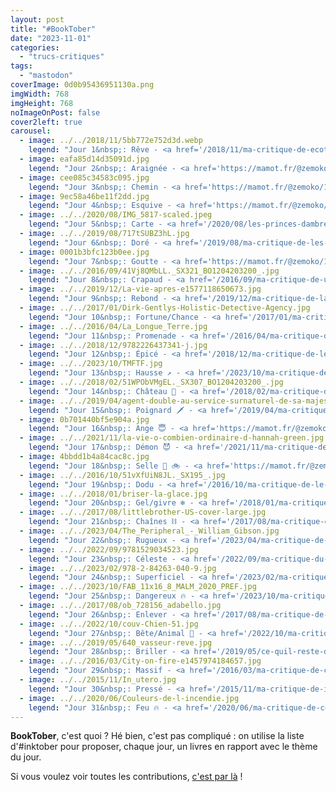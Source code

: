 ```yaml
---
layout: post
title: "#BookTober"
date: "2023-11-01"
categories: 
  - "trucs-critiques"
tags: 
  - "mastodon"
coverImage: 0d0b95436951130a.png
imgWidth: 768
imgHeight: 768
noImageOnPost: false
cover2left: true
carousel: 
  - image: ../../2018/11/5bb772e752d3d.webp
    legend: "Jour 1&nbsp;: Rêve - <a href='/2018/11/ma-critique-de-ecotopia-dernest-callenbach/'>Ecotopia</a>d'Ernest Callenbach<br />Une utopie écologique, est-ce que ne rentre pas affectivement dans le thème du rêve&nbsp;?"
  - image: eafa85d14d35091d.jpg
    legend: "Jour 2&nbsp;: Araignée - <a href='https://mamot.fr/@zemoko/111165608534212497'>Anansi Boys</a> de Neil Gaiman"
  - image: cee085c34583c095.jpg
    legend: "Jour 3&nbsp;: Chemin - <a href='https://mamot.fr/@zemoko/111171834212275178'>Sur la route</a> de Jack Kerouac<br />Il m’a fait découvrir toute la <span lang='en'>Beat Generation</span>."
  - image: 9ec58a46be11f2dd.jpg
    legend: "Jour 4&nbsp;: Esquive - <a href='https://mamot.fr/@zemoko/111177856207710167'>La disparition</a> de Georges Perec<br />Le livre qui esquive le «&nbsp;e&nbsp;»… ça le fait, non&nbsp;?"
  - image: ../../2020/08/IMG_5817-scaled.jpeg
    legend: "Jour 5&nbsp;: Carte - <a href='/2020/08/les-princes-dambre-de-roger-zelazny/'>Les Princes d'Ambre</a> de Roger Zelazny<br />Parce que les cartes de Tarot qui permettent aux personnages des Princes d’Ambre, de Roger Zelazny, de voyager entre les ombres…"
  - image: ../../2019/08/717tSUBZ3hL.jpg
    legend: "Jour 6&nbsp;: Doré - <a href='/2019/08/ma-critique-de-les-sept-morts-develyn-hardcastle-de-stuart-turton/'>Les Sept morts d’Evelyn Hardcastle</a> de Stuart Turton"
  - image: 0001b3bfc123b0ee.jpg
    legend: "Jour 7&nbsp;: Goutte - <a href='https://mamot.fr/@zemoko/111195058539321155'>Pilules bleues</a> de Frederik Peeters"
  - image: ../../2016/09/41Vj8QMbLL._SX321_BO1204203200_.jpg
    legend: "Jour 8&nbsp;: Crapaud - <a href='/2016/09/ma-critique-de-une-histoire-de-tout-ou-presque-de-bill-bryson/'>Une histoire de tout ou presque</a> de Bill Bryson<br />Parce que «&nbsp;À ce que nous savons, aucune espèce de crapaud, de triton, de salamandre ou d’autres amphibiens ne disparut en Amérique du Nord. « Pourquoi ces délicates créatures seraient-elles sorties indemnes d’un pareil désastre&nbsp;?&nbsp;»"
  - image: ../../2019/12/La-vie-apres-e1577118650673.jpg
    legend: "Jour 9&nbsp;: Rebond - <a href='/2019/12/ma-critique-de-la-vie-apres-dantoine-leiris/'>La vie, après</a> d'Antoine Leiris<br />Dans «&nbsp;Vous n’aurez pas ma haine&nbsp;», Antoine Leiris racontait l’impensable, comment Hélène, sa femme, la mère de son fils, avait perdu la vie au Bataclan. «&nbsp;La vie, après&nbsp;», c’est le roman qui suit, les questions qui se posent après, le nécessaire rebond du père, les réponses à apporter au fils. C’est le deuil d’Helene et la reconstruction."
  - image: ../../2017/01/Dirk-Gentlys-Holistic-Detective-Agency.jpg
    legend: "Jour 10&nbsp;: Fortune/Chance - <a href='/2017/01/ma-critique-de-un-cheval-dans-la-salle-de-bain-de-douglas-adams/'>Un cheval dans la salle de bain</a> de Douglas Adams<br />Dirk Gently est détective holistique, ce qui signifie qu’il «&nbsp;croit à l’intersection fondamentale de toute chose&nbsp;». En caricaturant à peine, on pourrait dire qu’il fait confiance à la chance."
  - image: ../../2016/04/La_Longue_Terre.jpg
    legend: "Jour 11&nbsp;: Promenade - <a href='/2016/04/ma-critique-de-la-longue-terre-de-terry-pratchett-et-stephen-baxter/'>La longue Terre</a> de Terry Pratchett et Stephen Baxter<br />Quitte à voyager, autant se dépayser."
  - image: ../../2018/12/9782226437341-j.jpg
    legend: "Jour 12&nbsp;: Épicé - <a href='/2018/12/ma-critique-de-les-prenoms-epicenes-damelie-nothomb/'>Les prénoms épicènes</a> d'Amélie Nothomb<br />Parce que Épicé(ne)s"
  - image: ../../2023/10/TMFTF.jpg
    legend: "Jour 13&nbsp;: Hausse ↗️ - <a href='/2023/10/ma-critique-de-ministry-of-the-future-de-kim-stanley-robinson/'>Ministry of the future</a> de Kim Stanley Robinson<br />Parce qu'aujourd'hui, quand me parle de hausse, je pense au changement climatique 😬"
  - image: ../../2018/02/51WPObVMgEL._SX307_BO1204203200_.jpg
    legend: "Jour 14&nbsp;: Château 🏰 - <a href='/2018/02/ma-critique-de-le-maitre-du-haut-chateau-de-philip-k-dick/'>Le Maître du Haut Château</a> de Philip K. Dick"
  - image: ../../2019/04/agent-double-au-service-surnaturel-de-sa-majeste-2-roman-daniel-o-malley-1.jpg
    legend: "Jour 15&nbsp;: Poignard 🗡️ - <a href='/2019/04/ma-critique-de-agent-double-au-service-surnaturel-de-sa-majeste-tome-2-de-daniel-omalley/'>Au service surnaturel de sa majesté</a> de Daniel O'Malley"
  - image: 0b701440bf5e904a.jpg
    legend: "Jour 16&nbsp;: Ange 😇 - <a href='https://mamot.fr/@zemoko/111245537532048110'>De bons présages</a> de Terry Pratchett et Neil Gaiman"
  - image: ../../2021/11/la-vie-o-combien-ordinaire-d-hannah-green.jpg
    legend: "Jour 17&nbsp;: Démon 😈 - <a href='/2021/11/ma-critique-de-la-vie-o-combien-ordinaire-d-hannah-green-de-michaek-marshall-green/'>La vie ô combien ordinaire d’Hannah Green</a> de Neil Gaiman<br />Parce que le grand-père de Hannah, c’est le Diable. En personne."
  - image: 4bbdd1b4a84cac8c.jpg
    legend: "Jour 18&nbsp;: Selle 🐎 🚲 - <a href='https://mamot.fr/@zemoko/111257739688292716'>Lucky Luke se recycle</a> de Mawil"
  - image: ../../2016/10/51vXfUiN8JL._SX195_.jpg
    legend: "Jour 19&nbsp;: Dodu - <a href='/2016/10/ma-critique-de-le-lezard-lubrique-de-melancholy-cove-de-christopher-moore/'>Le lézard lubrique de Melancholy Cove</a> de Christopher Moore<br />Est-t’il assez dodu à votre goût&nbsp;?"
  - image: ../../2018/01/briser-la-glace.jpg
    legend: "Jour 20&nbsp;: Gel/givre ❄️ - <a href='/2018/01/ma-critique-de-briser-la-glace-de-julien-blanc-gras/'>Briser la glace</a> de Julien Blanc-Gras<br />Parce que le Groenland"
  - image: ../../2017/08/littlebrother-US-cover-large.jpg
    legend: "Jour 21&nbsp;: Chaînes ⛓️ - <a href='/2017/08/ma-critique-de-little-brother-de-cory-doctorow/'>Little Brother</a> de Cory Doctorow<br />Parce que les nouvelles technologies sont responsables de nos chaines modernes."
  - image: ../../2023/04/The_Peripheral_-_William_Gibson.jpg
    legend: "Jour 22&nbsp;: Rugueux - <a href='/2023/04/ma-critique-de-peripheriques-de-william-gibson/'>Périphériques</a> de William Gibson<br />Est-ce qu’on peut considérer que le vernis sélectif rend la couverture rugueuse&nbsp;?"
  - image: ../../2022/09/9781529034523.jpg
    legend: "Jour 23&nbsp;: Céleste - <a href='/2022/09/ma-critique-du-guide-du-routard-galactique-de-douglas-adams/'>Le Guide du Routard galactique</a> de Douglas Adams<br />Parce que 6x8=42"
  - image: ../../2023/02/978-2-84263-040-9.jpg
    legend: "Jour 24&nbsp;: Superficiel - <a href='/2023/02/ma-critique-de-comment-je-suis-devenu-stupide-de-martin-page/'>Comment je suis devenu stupide&nbsp;?</a> de Martin Page<br />Dans «&nbsp;Comment je suis devenu stupide&nbsp;», Antoine cherche le secret du bonheur. Il essaie l’alcoolisme, les antidepresseurs, l’argent… et la lobotomie… pensant que devenir superficiel pourrait lui éviter tant de questionnements, et le rendre, enfin, heureux."
  - image: ../../2023/10/FAB_11x16_8_MALM_2020_PREF.jpg
    legend: "Jour 25&nbsp;: Dangereux 🔥 - <a href='/2023/10/ma-critique-de-comment-saboter-un-pipeline-d-andreas-malm/'>Comment saboter un pipeline</a> d'Andreas Malm<br />Parce que le changement climatique, c’est la chose la plus dangereuse/flippante à laquelle je pense… et parce les militants ne sont sans doute pas encore assez dangereux/determinés aux yeux de nos politiques."
  - image: ../../2017/08/ob_728156_adabello.jpg
    legend: "Jour 26&nbsp;: Enlever - <a href='/2017/08/ma-critique-de-ada-dantoine-bello/'>Ada</a> d'Antoine Bello<br />Une histoire d’enlèvement… mais un enlèvement un peu particulier car sa victime, Ada, n’existe pas. Du moins «&nbsp;physiquement&nbsp;». Ada est une intelligence artificielle."
  - image: ../../2022/10/couv-Chien-51.jpg
    legend: "Jour 27&nbsp;: Bête/Animal 🐶 - <a href='/2022/10/ma-critique-de-chien-51-de-laurent-gaude/'>Chien 51</a> de Laurent Gaudé"
  - image: ../../2019/05/640_vasseur-reve.jpg
    legend: "Jour 28&nbsp;: Briller - <a href='/2019/05/ce-quil-reste-de-nos-reves/'>Ce qu'il reste de nos rêves</a> de Flore Vasseur<br />10 ans après sa mort, Aaron Swartz reste un phare pour moi, et pour beaucoup de gens."
  - image: ../../2016/03/City-on-fire-e1457974184657.jpg
    legend: "Jour 29&nbsp;: Massif - <a href='/2016/03/ma-critique-de-city-on-fire-de-garth-risk-hallberg/'>City on Fire</a> de Garth Risk Hallberg<br />992&nbsp;pages."
  - image: ../../2015/11/In_utero.jpg
    legend: "Jour 30&nbsp;: Pressé - <a href='/2015/11/ma-critique-de-in-utero-de-julienblanc-gras/'>In utero</a> de Julien Blanc-Gras<br />Quand on me parle d’empressement, d’impatience… je repense à ces mois pendant lesquels on se prépare à devenir papa."
  - image: ../../2020/06/Couleurs-de-l-incendie.jpg
    legend: "Jour 31&nbsp;: Feu 🔥 - <a href='/2020/06/ma-critique-de-couleurs-de-lincendie-de-pierre-lemaitre/'>Couleurs de l’incendie</a> de Pierre Lemaitre"
---
```


<strong>BookTober</strong>, c'est quoi&nbsp;? Hé bien, c'est pas compliqué&nbsp;: on utilise la liste d'#inktober pour proposer, chaque jour, un livres en rapport avec le thème du jour.

Si vous voulez voir toutes les contributions, <a href="https://mamot.fr/tags/booktober">c'est par là</a>&nbsp;!